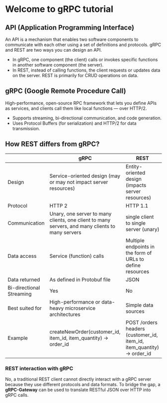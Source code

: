 # Welcome to gRPC tutorial

## API (Application Programming Interface)

An API is a mechanism that enables two software components to communicate with each other using a set of definitions and protocols. gRPC and REST are two ways you can design an API.

- In gRPC, one component (the client) calls or invokes specific functions in another software component (the server).
- In REST, instead of calling functions, the client requests or updates data on the server. REST is primarily for CRUD operations on data.

## gRPC (Google Remote Procedure Call)

High-performance, open-source RPC framework that lets you define APIs as services, and clients call them like local functions — over HTTP/2.

- Supports streaming, bi-directional communication, and code generation.
- Uses Protocol Buffers (for serialization) and HTTP/2 for data transmission.

## How REST differs from gRPC?

| | gRPC | REST |
|----------|----------|----------|
| Design | Service-oriented design (may or may not impact server resources)  | Entity-oriented design (impacts server resources) |
| Protocol | HTTP 2 | HTTP 1.1 |
| Communication | Unary, one server to many clients, one client to many servers, and many clients to many servers | single client to single server (unary)|
| Data access | Service (function) calls | Multiple endpoints in the form of URLs to define resources |
| Data returned | As defined in Protobuf file | JSON |
| Bi-directional Streaming| Yes | No |
| Best suited for | High-performance or data-heavy microservice architectures | Simple data sources |
| Example | createNewOrder(customer_id, item_id, item_quantity) -> order_id | POST /orders headers (customer_id, item_id, item_quantity) -> order_id |

### REST interaction with gRPC

No, a traditional REST client cannot directly interact with a gRPC server because they use different protocols and data formats. To bridge the gap, a **gRPC-Gateway** can be used to translate RESTful JSON over HTTP into gRPC calls.
